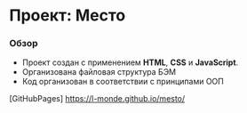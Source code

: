 # Проект: Место

### Обзор

* Проект создан с применением __HTML__, __CSS__ и __JavaScript__.
* Организована файловая структура БЭМ
* Код организован в соответствии с принципами ООП

[GitHubPages] https://l-monde.github.io/mesto/